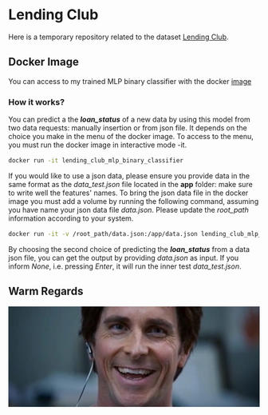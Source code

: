 # Lending Club

Here is a temporary repository related to the dataset [Lending Club](https://www.kaggle.com/datasets/ethon0426/lending-club-20072020q1/code).

## Docker Image

You can access to my trained MLP binary classifier with the docker [image](https://hub.docker.com/repository/docker/yanncauchepin/lendingclub/general)

### How it works?

You can predict a the ***loan_status*** of a new data by using this model from two data requests: manually insertion or from json file. It depends on the choice you make in the menu of the docker image. To access to the menu, you must run the docker image in interactive mode -it.
```bash
docker run -it lending_club_mlp_binary_classifier
```

If you would like to use a json data, please ensure you provide data in the same format as the *data_test.json* file located in the **app** folder: make sure to write well the features' names. To bring the json data file in the docker image you must add a volume by running the following command, assuming you have name your json data file *data.json*. Please update the *root_path* information according to your system.
```bash
docker run -it -v /root_path/data.json:/app/data.json lending_club_mlp_binary_classifier
```
By choosing the second choice of predicting the ***loan_status*** from a data json file, you can get the output by providing *data.json* as input. If you inform *None*, i.e. pressing *Enter*, it will run the inner test *data_test.json*.

## Warm Regards

![](the_big_short.jpg)
